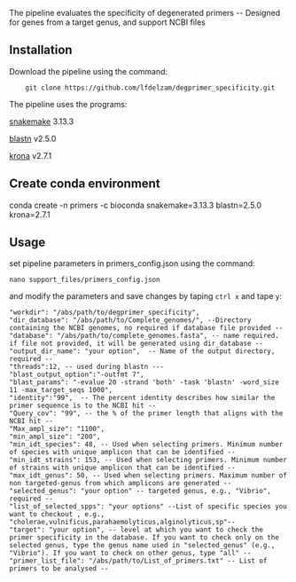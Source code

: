 The pipeline evaluates the specificity of degenerated primers -- Designed for genes from a target genus, and support NCBI files

## Installation ##
Download the pipeline using the command:
        
        git clone https://github.com/lfdelzam/degprimer_specificity.git

The pipeline uses the programs:

[snakemake](https://snakemake.github.io) 3.13.3

[blastn](http://blast.ncbi.nlm.nih.gov/Blast.cgi?PAGE_TYPE=BlastDocs) v2.5.0

[krona](https://github.com/marbl/Krona) v2.7.1

## Create conda environment ##

conda create -n primers -c bioconda snakemake=3.13.3 blastn=2.5.0 krona=2.7.1

## Usage ##

set pipeline parameters in primers_config.json using the command:

    nano support_files/primers_config.json
  
and modify the parameters and save changes by taping `ctrl x` and tape `y`:

    "workdir": "/abs/path/to/degprimer_specificity",
    "dir_database": "/abs/path/to/Complete_genomes/", --Directory containing the NCBI genomes, no required if database file provided --
    "database": "/abs/path/to/complete_genomes.fasta", -- name required. if file not provided, it will be generated using dir_database -- 
    "output_dir_name": "your option",  -- Name of the output directory, required --
    "threads":12, -- used during blastn ---
    "blast_output_option":"-outfmt 7", 
    "blast_params": "-evalue 20 -strand 'both' -task 'blastn' -word_size 11 -max_target_seqs 1000",
    "identity":"99",  -- The percent identity describes how similar the primer sequence is to the NCBI hit --
    "Query_cov": "99", -- the % of the primer length that aligns with the NCBI hit --
    "Max_ampl_size": "1100",
    "min_ampl_size": "200",
    "min_idt_species": 48, -- Used when selecting primers. Minimum number of species with unique amplicon that can be identified --
    "min_idt_strains": 153, -- Used when selecting primers. Minimum number of strains with unique amplicon that can be identified --
    "max_idt_genus": 50, -- Used when selecting primers. Maximum number of non targeted-genus from which amplicons are generated --
    "selected_genus": "your option" -- targeted genus, e.g., "Vibrio", required --
    "list_of_selected_spps": "your options" --List of specific species you want to checkout , e.g., "cholerae,vulnificus,parahaemolyticus,alginolyticus,sp"--
    "target": "your option", -- level at which you want to check the primer specificity in the database. If you want to check only on the selected genus, type the genus name used in "selected_genus" (e.g., "Vibrio"). If you want to check on other genus, type "all" --
    "primer_list_file": "/abs/path/to/List_of_primers.txt" -- List of primers to be analysed --
